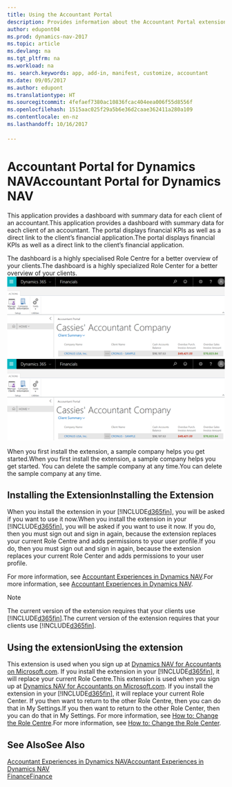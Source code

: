 ```yaml
---
title: Using the Accountant Portal
description: Provides information about the Accountant Portal extension.
author: edupont04
ms.prod: dynamics-nav-2017
ms.topic: article
ms.devlang: na
ms.tgt_pltfrm: na
ms.workload: na
ms. search.keywords: app, add-in, manifest, customize, accountant
ms.date: 09/05/2017
ms.author: edupont
ms.translationtype: HT
ms.sourcegitcommit: 4fefaef7380ac10836fcac404eea006f55d8556f
ms.openlocfilehash: 1515aac025f29a5b6e36d2caae362411a280a109
ms.contentlocale: en-nz
ms.lasthandoff: 10/16/2017

---
```

# <a name="accountant-portal-for-dynamics-nav"></a><span data-ttu-id="d7f30-103">Accountant Portal for Dynamics NAV</span><span class="sxs-lookup"><span data-stu-id="d7f30-103">Accountant Portal for Dynamics NAV</span></span>
<span data-ttu-id="d7f30-104">This application provides a dashboard with summary data for each client of an accountant.</span><span class="sxs-lookup"><span data-stu-id="d7f30-104">This application provides a dashboard with summary data for each client of an accountant.</span></span> <span data-ttu-id="d7f30-105">The portal displays financial KPIs as well as a direct link to the client’s financial application.</span><span class="sxs-lookup"><span data-stu-id="d7f30-105">The portal displays financial KPIs as well as a direct link to the client’s financial application.</span></span>  

<span data-ttu-id="d7f30-106">The dashboard is a highly specialised Role Centre for a better overview of your clients.</span><span class="sxs-lookup"><span data-stu-id="d7f30-106">The dashboard is a highly specialized Role Center for a better overview of your clients.</span></span>  
<span data-ttu-id="d7f30-107">[![Accountant Portal](./media/ui-extensions-accportal/accountant-portal.png)](https://go.microsoft.com/fwlink/?linkid=851257)</span><span class="sxs-lookup"><span data-stu-id="d7f30-107">[![Accountant Portal](./media/ui-extensions-accportal/accountant-portal.png)](https://go.microsoft.com/fwlink/?linkid=851257)</span></span>

<span data-ttu-id="d7f30-108">When you first install the extension, a sample company helps you get started.</span><span class="sxs-lookup"><span data-stu-id="d7f30-108">When you first install the extension, a sample company helps you get started.</span></span> <span data-ttu-id="d7f30-109">You can delete the sample company at any time.</span><span class="sxs-lookup"><span data-stu-id="d7f30-109">You can delete the sample company at any time.</span></span>  

## <a name="installing-the-extension"></a><span data-ttu-id="d7f30-110">Installing the Extension</span><span class="sxs-lookup"><span data-stu-id="d7f30-110">Installing the Extension</span></span>
<span data-ttu-id="d7f30-111">When you install the extension in your [!INCLUDE[d365fin](includes/d365fin_md.md)], you will be asked if you want to use it now.</span><span class="sxs-lookup"><span data-stu-id="d7f30-111">When you install the extension in your [!INCLUDE[d365fin](includes/d365fin_md.md)], you will be asked if you want to use it now.</span></span> <span data-ttu-id="d7f30-112">If you do, then you must sign out and sign in again, because the extension replaces your current Role Centre and adds permissions to your user profile.</span><span class="sxs-lookup"><span data-stu-id="d7f30-112">If you do, then you must sign out and sign in again, because the extension replaces your current Role Center and adds permissions to your user profile.</span></span>  

<span data-ttu-id="d7f30-113">For more information, see [Accountant Experiences in Dynamics NAV](finance-accounting.md).</span><span class="sxs-lookup"><span data-stu-id="d7f30-113">For more information, see [Accountant Experiences in Dynamics NAV](finance-accounting.md).</span></span>  

> [!NOTE]  
>  <span data-ttu-id="d7f30-114">The current version of the extension requires that your clients use [!INCLUDE[d365fin](includes/d365fin_md.md)].</span><span class="sxs-lookup"><span data-stu-id="d7f30-114">The current version of the extension requires that your clients use [!INCLUDE[d365fin](includes/d365fin_md.md)].</span></span>  

## <a name="using-the-extension"></a><span data-ttu-id="d7f30-115">Using the extension</span><span class="sxs-lookup"><span data-stu-id="d7f30-115">Using the extension</span></span>
<span data-ttu-id="d7f30-116">This extension is used when you sign up at [Dynamics NAV for Accountants on Microsoft.com](https://www.microsoft.com/en-us/dynamics365/financial-insights-for-accountants). If you install the extension in your [!INCLUDE[d365fin](includes/d365fin_md.md)], it will replace your current Role Centre.</span><span class="sxs-lookup"><span data-stu-id="d7f30-116">This extension is used when you sign up at [Dynamics NAV for Accountants on Microsoft.com](https://www.microsoft.com/en-us/dynamics365/financial-insights-for-accountants). If you install the extension in your [!INCLUDE[d365fin](includes/d365fin_md.md)], it will replace your current Role Center.</span></span> <span data-ttu-id="d7f30-117">If you then want to return to the other Role Centre, then you can do that in My Settings.</span><span class="sxs-lookup"><span data-stu-id="d7f30-117">If you then want to return to the other Role Center, then you can do that in My Settings.</span></span> <span data-ttu-id="d7f30-118">For more information, see [How to: Change the Role Centre](change-role.md).</span><span class="sxs-lookup"><span data-stu-id="d7f30-118">For more information, see [How to: Change the Role Center](change-role.md).</span></span>  

## <a name="see-also"></a><span data-ttu-id="d7f30-119">See Also</span><span class="sxs-lookup"><span data-stu-id="d7f30-119">See Also</span></span>
[<span data-ttu-id="d7f30-120">Accountant Experiences in Dynamics NAV</span><span class="sxs-lookup"><span data-stu-id="d7f30-120">Accountant Experiences in Dynamics NAV</span></span>](finance-accounting.md)  
[<span data-ttu-id="d7f30-121">Finance</span><span class="sxs-lookup"><span data-stu-id="d7f30-121">Finance</span></span>](finance.md)  

